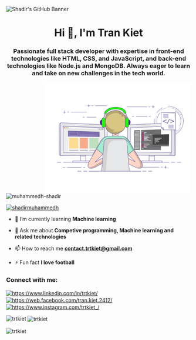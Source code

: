 ![Shadir's GitHub Banner](https://i.pinimg.com/originals/ed/a5/73/eda5739966cb33768d8ad0d77d7307ce.gif)
<h1 align="center">Hi 👋, I'm Tran Kiet</h1>
<h3 align="center">Passionate full stack developer with expertise in front-end technologies like HTML, CSS, and JavaScript, and back-end technologies like Node.js and MongoDB. Always eager to learn and take on new challenges in the tech world.</h3>
<img align="right" alt="Coding" width="400" src="https://raw.githubusercontent.com/devSouvik/devSouvik/master/gif3.gif">
<p align="left"> <img src="https://komarev.com/ghpvc/?username=muhammedh-shadir&label=Profile%20views&color=0e75b6&style=flat" alt="muhammedh-shadir" /> </p>

<p align="left"> <a href="https://twitter.com/shadirmuhammedh" target="blank"><img src="https://img.shields.io/twitter/follow/shadirmuhammedh?logo=twitter&style=for-the-badge" alt="shadirmuhammedh" /></a> </p>

- 🌱 I’m currently learning **Machine learning**

- 💬 Ask me about **Competive programming, Machine learning and related technologies**

- 📫 How to reach me **contact.trtkiet@gmail.com**

- ⚡ Fun fact **I love football**

<h3 align="left">Connect with me:</h3>
<p align="left">
<a href="https://www.linkedin.com/in/trtkiet/" target="blank"><img align="center" src="https://raw.githubusercontent.com/rahuldkjain/github-profile-readme-generator/master/src/images/icons/Social/linked-in-alt.svg" alt="https://www.linkedin.com/in/trtkiet/" height="30" width="40" /></a>
<a href="https://web.facebook.com/tran.kiet.2412/" target="blank"><img align="center" src="https://raw.githubusercontent.com/rahuldkjain/github-profile-readme-generator/master/src/images/icons/Social/facebook.svg" alt="https://web.facebook.com/tran.kiet.2412/" height="30" width="40" /></a>
<a href="https://www.instagram.com/trtkiet_/" target="blank"><img align="center" src="https://raw.githubusercontent.com/rahuldkjain/github-profile-readme-generator/master/src/images/icons/Social/instagram.svg" alt="https://www.instagram.com/trtkiet_/" height="30" width="40" /></a>
</p>

<p><img align="left" src="https://github-readme-stats.vercel.app/api/top-langs?username=trtkiet&show_icons=true&locale=en&layout=compact&theme=tokyonight" alt="trtkiet" /></p>

<p>&nbsp;<img align="center" src="https://github-readme-stats.vercel.app/api?username=trtkiet&show_icons=true&locale=en&theme=tokyonight" alt="trtkiet" /></p>

<p><img align="center" src="https://github-readme-streak-stats.herokuapp.com/?user=trtkiet&theme=tokyonight" alt="trtkiet" /></p>
